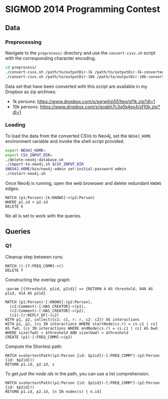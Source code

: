 # SIGMOD 2014 Programming Contest

## Data

### Preprocessing

Navigate to the `preprocess/` directory and use the `convert-csvs.sh` script with the corresponding character encoding.

```bash
cd preprocess/
./convert-csvs.sh /path/to/outputDir-1k /path/to/outputDir-1k-converted macintosh
./convert-csvs.sh /path/to/outputDir-10k /path/to/outputDir-10k-converted
```

Data set that have been converted with this script are available in my Dropbox as zip archives:

* 1k persons: <https://www.dropbox.com/s/sgrwihjji551teq/sf1k.zip?dl=1>
* 10k persons: <https://www.dropbox.com/s/goabh7c3q5k4ex4/sf10k.zip?dl=1>

### Loading

To load the data from the converted CSVs to Neo4j, set the `NEO4J_HOME` environment variable and invoke the shell script provided.

```bash
export NEO4J_HOME=
export CSV_INPUT_DIR=
./delete-neo4j-database.sh
./import-to-neo4j.sh $CSV_INPUT_DIR
$NEO4J_HOME/bin/neo4j-admin set-initial-password admin
./restart-neo4j.sh
```

Once Neo4j is running, open the web browswer and delete redundant `KNOWS` edges:

```
MATCH (p1:Person)-[k:KNOWS]->(p2:Person)
WHERE p1.id < p2.id
DELETE k
```

No all is set to work with the queries.

## Queries

### Q1

Cleanup step between runs:
```
MATCH ()-[f:FREQ_COMM]->()
DELETE f
```

Constructing the overlay graph:
```
:param [{threshold, p1id, p2id}] => {RETURN 4 AS threshold, 848 AS p1id, 414 AS p2id}
```
```
MATCH (p1:Person)-[:KNOWS]-(p2:Person),
  (c1:Comment)-[:HAS_CREATOR]->(p1),
  (c2:Comment)-[:HAS_CREATOR]->(p2),
  (c1)-[r:REPLY_OF]-(c2)
WITH p1, p2, collect({c1: c1, r: r, c2: c2}) AS interactions
WITH p1, p2, [cs IN interactions WHERE startNode(cs.r) = cs.c1 | cs] AS fwd, [cs IN interactions WHERE endNode(cs.r) = cs.c1 | cs] AS bwd
WHERE size(fwd) > $threshold AND size(bwd) > $threshold
CREATE (p1)-[:FREQ_COMM]->(p2)

```

Compute the Shortest path:
```
MATCH s=shortestPath((p1:Person {id: $p1id})-[:FREQ_COMM*]-(p2:Person {id: $p2id}))
RETURN p1.id, p2.id, s
```
To get *just the node ids* in the path, you can use a list comprehension.
```
MATCH s=shortestPath((p1:Person {id: $p1id})-[:FREQ_COMM*]-(p2:Person {id: $p2id}))
RETURN p1.id, p2.id, [n IN nodes(s) | n.id]
```
